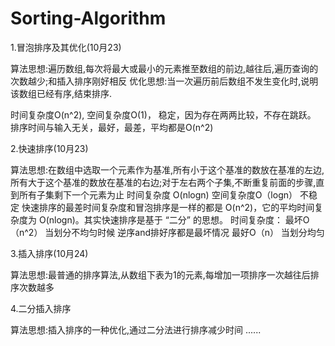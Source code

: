 # Sorting-Algorithm
1.冒泡排序及其优化(10月23)
  
  算法思想:遍历数组,每次将最大或最小的元素推至数组的前边,越往后,遍历查询的次数越少;和插入排序刚好相反
  优化思想:当一次遍历前后数组不发生变化时,说明该数组已经有序,结束排序.
  
  时间复杂度O(n^2), 空间复杂度O(1)， 稳定，因为存在两两比较，不存在跳跃。
  排序时间与输入无关，最好，最差，平均都是O(n^2)

2.快速排序(10月23)

  算法思想:在数组中选取一个元素作为基准,所有小于这个基准的数放在基准的左边,所有大于这个基准的数放在基准的右边;对于左右两个子集,不断重复前面的步骤,直到所有子集剩下一个元素为止
  时间复杂度 O(nlogn) 空间复杂度O（logn） 不稳定 
  快速排序的最差时间复杂度和冒泡排序是一样的都是 O(n^2)，它的平均时间复杂度为 O(nlogn)。其实快速排序是基于 “二分” 的思想。
  时间复杂度：
  最坏O（n^2） 当划分不均匀时候 逆序and排好序都是最坏情况
  最好O（n） 当划分均匀

3.插入排序(10月24)
 
  算法思想:最普通的排序算法,从数组下表为1的元素,每增加一项排序一次越往后排序次数越多

4.二分插入排序

  算法思想:插入排序的一种优化,通过二分法进行排序减少时间
......


